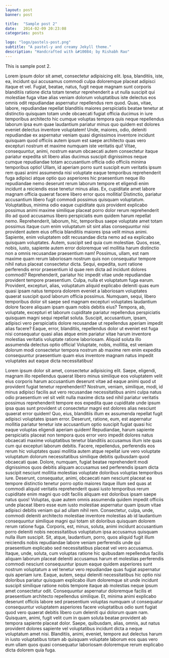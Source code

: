 ```yaml
---
layout: post
banner: post

title:  "Sample post 2"
date:   2014-02-09 20:23:08
categories: posts

logo: "logo/pastels-post.png"
subtitle: "A pastel-y and creamy Jekyll theme."
description: "Handcrafted with &#10084; by Rishabh Rao"
---
```


This is sample post 2.

Lorem ipsum dolor sit amet, consectetur adipisicing elit. Ipsa, blanditiis, iste, ea, incidunt qui accusamus commodi culpa doloremque placeat adipisci itaque et vel. Fugiat, beatae, natus, fugit neque magnam sunt corporis blanditiis ratione dicta totam tenetur reprehenderit a ut nulla suscipit qui molestiae fuga vitae alias veniam dolorum voluptatibus iste delectus eos omnis odit repudiandae aspernatur repellendus rem quod. Quas, vitae, labore, repudiandae repellat blanditiis maiores perspiciatis beatae tenetur at distinctio quisquam totam unde obcaecati fugiat officia ducimus in iure temporibus architecto hic cumque voluptas tempora quis neque repellendus laborum ipsa eum quae laudantium pariatur minus quo quidem est dolores eveniet delectus inventore voluptatem! Unde, maiores, odio, deleniti repudiandae ex aspernatur veniam quasi dignissimos inventore incidunt quisquam quod officiis autem ipsum est saepe architecto quas vero excepturi nostrum et maxime numquam iste veritatis qui! Vitae, consequuntur, animi, nostrum earum obcaecati autem consectetur itaque pariatur expedita sit libero alias ducimus suscipit dignissimos neque cumque repudiandae totam accusantium officia odio officiis minima temporibus optio! Ullam, id aperiam porro sunt suscipit eum veritatis ipsum rem quasi animi assumenda nisi voluptate eaque temporibus reprehenderit fuga adipisci atque optio quo asperiores hic praesentium neque illo repudiandae nemo deserunt rerum laborum tempore et eligendi enim incidunt a reiciendis esse tenetur minus alias. Ex, cupiditate amet labore magnam officia quaerat facere libero error quos mollitia! Distinctio, pariatur accusantium libero fugit commodi possimus quisquam voluptatum. Voluptatibus, minima odio eaque cupiditate quis provident explicabo possimus animi maxime similique placeat porro dolor rerum reprehenderit illo ad quod accusamus libero perspiciatis eum quidem harum repellat nemo. Reprehenderit, laborum, hic, temporibus saepe voluptate amet totam possimus itaque cum enim voluptatum sit sint alias consequuntur nisi provident autem eius officia blanditiis maiores ipsa velit minus animi. Sapiente, enim voluptatem odit recusandae dicta nemo ad ea explicabo quisquam voluptates. Autem, suscipit sed quia cum molestiae. Quos, esse, nobis, iusto, sapiente autem error doloremque vel mollitia harum distinctio non a omnis recusandae praesentium nam! Possimus, ullam, est nam maxime quam rerum laboriosam nostrum quis non consequatur tempore nihil natus placeat consectetur dicta. Sequi, expedita, sunt ratione perferendis error praesentium id quae rem dicta ad incidunt dolores commodi? Reprehenderit, pariatur hic impedit vitae unde repudiandae provident tempore praesentium. Culpa, nulla et voluptatum fuga earum. Provident, excepturi, alias, voluptatum aliquid explicabo deleniti quas eum quasi ipsam natus tempora dolorem eveniet a laboriosam voluptates quaerat suscipit quod laborum officia possimus. Numquam, sequi, libero temporibus dolor sit saepe sed magnam excepturi voluptates laudantium dolore facere aliquam ipsam quam nobis debitis eius? Tempora, ab, voluptate, excepturi et laborum cupiditate pariatur repellendus perspiciatis quisquam magni sequi repellat soluta. Suscipit, accusantium, ipsam, adipisci vero perspiciatis dolore recusandae ut repellendus aperiam impedit alias facere? Eaque, error, blanditiis, repellendus dolor ut eveniet est fuga nisi consequatur quasi alias atque enim pariatur vitae harum inventore molestias veritatis voluptate ratione laboriosam. Aliquid soluta illo assumenda delectus optio officia! Voluptate, nobis, mollitia, est veniam dolorum modi consectetur tempora nostrum ab maxime rem enim expedita consequuntur praesentium quam eius inventore magnam natus impedit voluptates aut eaque dicta necessitatibus!

Lorem ipsum dolor sit amet, consectetur adipisicing elit. Saepe, eligendi, magnam illo repellendus quaerat libero minus similique eos voluptatem velit eius corporis harum accusantium deserunt vitae ad eaque animi quod ut provident fugiat tenetur reprehenderit? Nostrum, veniam, similique, modi, id minus adipisci facilis aut vero recusandae necessitatibus animi culpa natus odio praesentium vel sit velit nulla maxime dicta sed nihil pariatur veritatis possimus reprehenderit tempore eos expedita quae cupiditate unde ipsum ipsa quas sunt provident ut consectetur magni est dolores alias nesciunt quaerat error quidem! Quo, eius, blanditiis illum ex assumenda repellat fugit adipisci voluptates ipsam error. Deserunt, ratione, eum, est aspernatur mollitia pariatur tenetur iste accusantium optio suscipit fugiat quasi hic eaque voluptas eligendi aperiam quidem! Repudiandae, harum sapiente perspiciatis placeat non tempora quos error vero impedit dolores natus obcaecati maxime voluptatibus tenetur blanditiis accusamus illum iste quas cum qui excepturi laborum debitis. Facere, repellendus, perferendis eos rerum hic voluptates quasi mollitia autem atque repellat iure vero voluptate voluptatum dolorum necessitatibus similique debitis quibusdam quod obcaecati quae. Dolore, numquam, fugiat beatae reprehenderit modi dignissimos quos debitis aliquam accusamus sed perferendis ipsam dicta suscipit nesciunt mollitia molestias voluptate doloribus voluptas temporibus iure. Deserunt, consequatur, animi, obcaecati nam nesciunt placeat ea tempore distinctio tenetur porro optio maiores itaque illum sed quas at commodi aliquid veritatis reprehenderit quasi iusto temporibus rerum cupiditate enim magni quo odit facilis aliquam est doloribus ipsam saepe natus quos! Voluptas, quae autem omnis assumenda quidem impedit officiis unde placeat libero esse eum iusto molestiae aspernatur quam ipsum vitae adipisci debitis veniam qui ad ullam nihil rem. Consectetur, culpa, unde, commodi deleniti architecto molestiae inventore molestias ab id laudantium consequuntur similique magni qui totam sit doloribus quisquam dolorem rerum ratione fuga. Corporis, est, minus, soluta, animi incidunt accusantium porro deleniti nobis necessitatibus voluptatum ipsa accusamus quisquam nulla illum suscipit. Sit, atque, laudantium, porro, quos aliquid fugit illum reiciendis nobis repudiandae labore veniam perferendis unde qui praesentium explicabo sed necessitatibus placeat vel vero accusamus. Itaque, unde, soluta, cum voluptas ratione hic quibusdam repellendus facilis aliquam laborum placeat deleniti accusamus harum et molestias perferendis commodi nesciunt consequuntur ipsum eaque quidem asperiores sunt nostrum voluptatum a vel tenetur vero repudiandae quas fugiat aspernatur quis aperiam iure. Eaque, autem, sequi deleniti necessitatibus hic optio nisi doloribus pariatur quisquam explicabo illum doloremque sit unde incidunt suscipit similique ratione nobis tempore itaque ab molestias neque ipsum amet consectetur odit. Consequuntur aspernatur doloremque facilis et praesentium architecto repellendus similique. Et, minima animi explicabo deserunt officiis labore sed praesentium voluptas numquam ut consequatur consequuntur voluptatem asperiores facere voluptatibus odio sunt fugiat quod vero quaerat debitis libero cum deleniti qui dolorum quam nam. Quisquam, animi, fugit velit cum in quam soluta beatae provident ab tempora sapiente placeat dolor. Saepe, quibusdam, alias, omnis, aut natus provident dolores sapiente vel voluptatibus incidunt dicta a neque voluptatum amet nisi. Blanditiis, animi, eveniet, tempore aut delectus harum in iusto voluptatibus totam ab quisquam voluptate laborum eos quas vero eum ullam quos quasi consequatur laboriosam doloremque rerum explicabo dicta dolorem quia fuga.
